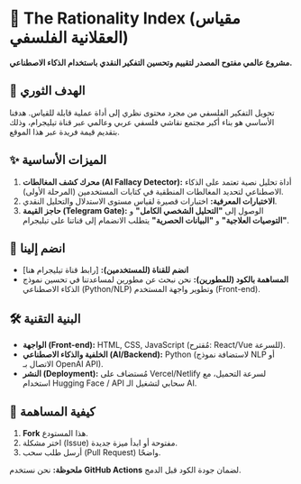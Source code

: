 # 🧠 The Rationality Index (مقياس العقلانية الفلسفي)

**مشروع عالمي مفتوح المصدر لتقييم وتحسين التفكير النقدي باستخدام الذكاء الاصطناعي.**

## 🎯 الهدف الثوري

تحويل التفكير الفلسفي من مجرد محتوى نظري إلى أداة عملية قابلة للقياس. هدفنا الأساسي هو بناء أكبر مجتمع نقاشي فلسفي عربي وعالمي عبر قناة تيليجرام، وذلك بتقديم قيمة فريدة عبر هذا الموقع.

## ✨ الميزات الأساسية

1.  **محرك كشف المغالطات (AI Fallacy Detector):** أداة تحليل نصية تعتمد على الذكاء الاصطناعي لتحديد المغالطات المنطقية في كتابات المستخدمين (المرحلة الأولى).
2.  **الاختبارات المعرفية:** اختبارات قصيرة لقياس مستوى الاستدلال والتحليل النقدي.
3.  **حاجز القيمة (Telegram Gate):** الوصول إلى **"التحليل الشخصي الكامل"** و **"التوصيات العلاجية"** و **"البيانات الحصرية"** يتطلب الانضمام إلى قناتنا على تيليجرام.

## 🤝 انضم إلينا

* **انضم للقناة (للمستخدمين):** [رابط قناة تيليجرام هنا]
* **المساهمة بالكود (للمطورين):** نحن نبحث عن مطورين لمساعدتنا في تحسين نموذج الذكاء الاصطناعي (Python/NLP) وتطوير واجهة المستخدم (Front-end).

## 🛠️ البنية التقنية

* **الواجهة (Front-end):** HTML, CSS, JavaScript (مُقترح: React/Vue للسرعة).
* **الخلفية والذكاء الاصطناعي (AI/Backend):** Python (لاستضافة نموذج NLP أو الاتصال بـ OpenAI API).
* **النشر (Deployment):** مُستضاف على Vercel/Netlify لسرعة التحميل، مع استخدام Hugging Face / API سحابي لتشغيل الـ AI.

## 🔑 كيفية المساهمة

1.  **Fork** هذا المستودع.
2.  اختر مشكلة (Issue) مفتوحة أو ابدأ ميزة جديدة.
3.  أرسل طلب سحب (Pull Request) واضحًا.

**ملحوظة:** نحن نستخدم **GitHub Actions** لضمان جودة الكود قبل الدمج.
